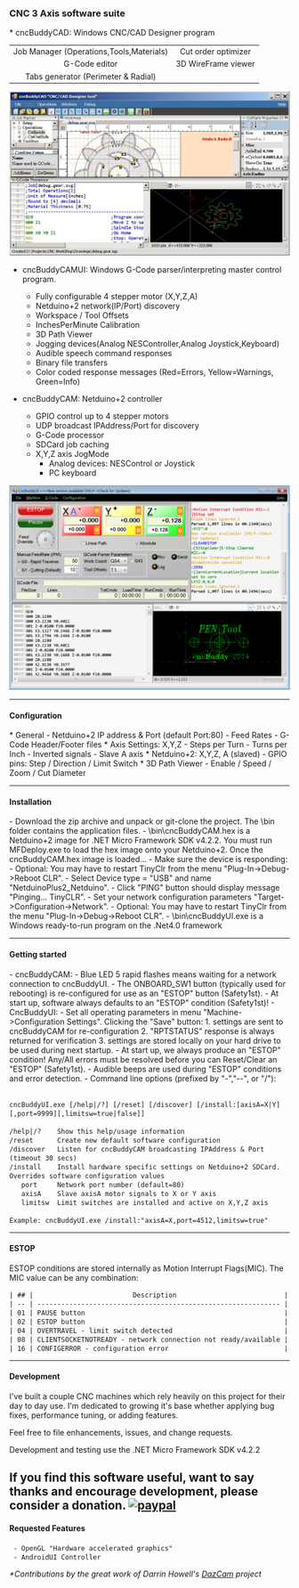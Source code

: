 <H3>CNC 3 Axis software suite</H3>
* cncBuddyCAD: Windows CNC/CAD Designer program
<table align="center">
    <tr>
        <td align="center">Job Manager (Operations,Tools,Materials)</td>
        <td align="center">Cut order optimizer</td>
    </tr>
    <tr>
        <td align="center">G-Code editor</td>
        <td align="center">3D WireFrame viewer</td>
    </tr>
    <tr>
        <td align="center">Tabs generator (Perimeter & Radial)</td>
    </tr>
</table>

![CncBuddyCAD](images/cncBuddyCAD.png)

* cncBuddyCAMUI: Windows G-Code parser/interpreting master control program. 
  - Fully configurable 4 stepper motor (X,Y,Z,A)
  - Netduino+2 network(IP/Port) discovery
  - Workspace / Tool Offsets
  - InchesPerMinute Calibration
  - 3D Path Viewer
  - Jogging devices(Analog NESController,Analog Joystick,Keyboard)
  - Audible speech command responses
  - Binary file transfers
  - Color coded response messages (Red=Errors, Yellow=Warnings, Green=Info)

* cncBuddyCAM: Netduino+2 controller
  - GPIO control up to 4 stepper motors
  - UDP broadcast IPAddress/Port for discovery
  - G-Code processor
  - SDCard job caching
  - X,Y,Z axis JogMode
    - Analog devices: NESControl or Joystick 
    - PC keyboard 

![CncBuddyUI](images/cncBuddyUI.png)

-----------------------
<H4>Configuration</H4>
* General
  - Netduino+2 IP address & Port (default Port:80)
  - Feed Rates
  - G-Code Header/Footer files
* Axis Settings: X,Y,Z
  - Steps per Turn
  - Turns per Inch
  - Inverted signals
  - Slave A axis
* Netduino+2: X,Y,Z, A (slaved)
  - GPIO pins: Step / Direction / Limit Switch
* 3D Path Viewer
  - Enable / Speed / Zoom / Cut Diameter

-----------------------
<H4>Installation</H4>
- Download the zip archive and unpack or git-clone the project. The \bin folder contains the application files.
- \bin\cncBuddyCAM.hex is a Netduino+2 image for .NET Micro Framework SDK v4.2.2.  You must run MFDeploy.exe to load the hex image onto your Netduino+2. Once the cncBuddyCAM.hex image is loaded...
  - Make sure the device is responding: 
    - Optional: You may have to restart TinyClr from the menu "Plug-In->Debug->Reboot CLR".
    - Select Device type = "USB" and name "NetduinoPlus2_Netduino".
    - Click "PING" button should display message "Pinging... TinyCLR".
  - Set your network configuration parameters "Target->Configuration->Network".
    - Optional: You may have to restart TinyClr from the menu "Plug-In->Debug->Reboot CLR".
- \bin\cncBuddyUI.exe is a Windows ready-to-run program on the .Net4.0 framework
 
-----------------------
<H4>Getting started</H4>
- cncBuddyCAM:
  - Blue LED 5 rapid flashes means waiting for a network connection to cncBuddyUI.
    - The ONBOARD_SW1 button (typically used for rebooting) is re-configured for use as an "ESTOP" button (Safety1st).
    - At start up, software always defaults to an "ESTOP" condition (Safety1st)!
- CncBuddyUI:
  - Set all operating parameters in menu "Machine->Configuration Settings". Clicking the "Save" button:
    1. settings are sent to cncBuddyCAM for re-configuration
    2. "RPTSTATUS" response is always returned for verification
    3. settings are stored locally on your hard drive to be used during next startup.
  - At start up, we always produce an "ESTOP" condition! Any/All errors must be resolved before you can Reset/Clear an "ESTOP" (Safety1st).
  - Audible beeps are used during "ESTOP" conditions and error detection.
  - Command line options (prefixed by "-","--", or "/"):

<pre><code>
cncBuddyUI.exe [/help|/?] [/reset] [/discover] [/install:[axisA=X|Y][,port=9999][,limitsw=true|false]] 

/help|/?    Show this help/usage information
/reset      Create new default software configuration
/discover   Listen for cncBuddyCAM broadcasting IPAddress & Port (timeout 30 secs)
/install    Install hardware specific settings on Netduino+2 SDCard. Overrides software configuration values
   port     Network port number (default=80)
   axisA    Slave axisA motor signals to X or Y axis
   limitsw  Limit switches are installed and active on X,Y,Z axis

Example: cncBuddyUI.exe /install:"axisA=X,port=4512,limitsw=true"
</code></pre>

-----------------------
<H4>ESTOP</H4>
ESTOP conditions are stored internally as Motion Interrupt Flags(MIC). The MIC value can be any combination:

	| ## |                         Description                           |
	| -- | ------------------------------------------------------------- |
	| 01 | PAUSE button                                                  |
	| 02 | ESTOP button                                                  |
	| 04 | OVERTRAVEL - limit switch detected                            |
	| 08 | CLIENTSOCKETNOTREADY - network connection not ready/available |
	| 16 | CONFIGERROR - configuration error                             |

-----------------------
<H4>Development</H4>
I've built a couple CNC machines which rely heavily on this project for their day to day use.
I'm dedicated to growing it's base whether applying bug fixes, performance tuning, or adding features.

Feel free to file enhancements, issues, and change requests.

Development and testing use the .NET Micro Framework SDK v4.2.2

If you find this software useful, want to say thanks and encourage development, please consider a donation.
[![paypal](https://www.paypalobjects.com/en_US/i/btn/btn_donateCC_LG.gif)](https://www.paypal.com/cgi-bin/webscr?cmd=_donations&business=ZMMCYGL8QD8BW&lc=US&item_name=cncBuddy%20XProject&item_number=cncBuddy&currency_code=USD&bn=PP%2dDonationsBF%3abtn_donateCC_LG%2egif%3aNonHosted)
-----------------------

<H4>Requested Features</H4>
<pre><code> - OpenGL "Hardware accelerated graphics"
 - AndroidUI Controller
</code></pre>

<p><i>*Contributions by the great work of Darrin Howell's <a href="http://forums.netduino.com/index.php?/topic/2892-my-netduino-cnc-machine/">DazCam</a> project</i></p>
